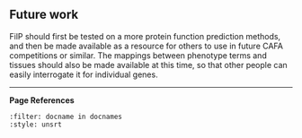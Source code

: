 ## Future work

FilP should first be tested on a more protein function prediction methods, and then be made available as a resource for others to use in future CAFA competitions or similar. The mappings between phenotype terms and tissues should also be made available at this time, so that other people can easily interrogate it for individual genes.

[//]: # (TODO: Write - the above is out of date: show the roadmap, and mention continuing to validate - with new versions of GO, etc.)

---
**Page References**

```{bibliography} /_bibliography/references.bib
:filter: docname in docnames
:style: unsrt
```